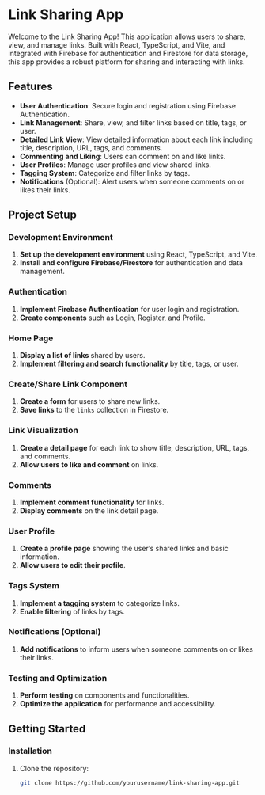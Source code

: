 # Link Sharing App

Welcome to the Link Sharing App! This application allows users to share, view, and manage links. Built with React, TypeScript, and Vite, and integrated with Firebase for authentication and Firestore for data storage, this app provides a robust platform for sharing and interacting with links.

## Features

- **User Authentication**: Secure login and registration using Firebase Authentication.
- **Link Management**: Share, view, and filter links based on title, tags, or user.
- **Detailed Link View**: View detailed information about each link including title, description, URL, tags, and comments.
- **Commenting and Liking**: Users can comment on and like links.
- **User Profiles**: Manage user profiles and view shared links.
- **Tagging System**: Categorize and filter links by tags.
- **Notifications** (Optional): Alert users when someone comments on or likes their links.

## Project Setup

### Development Environment

1. **Set up the development environment** using React, TypeScript, and Vite.
2. **Install and configure Firebase/Firestore** for authentication and data management.

### Authentication

1. **Implement Firebase Authentication** for user login and registration.
2. **Create components** such as Login, Register, and Profile.

### Home Page

1. **Display a list of links** shared by users.
2. **Implement filtering and search functionality** by title, tags, or user.

### Create/Share Link Component

1. **Create a form** for users to share new links.
2. **Save links** to the `links` collection in Firestore.

### Link Visualization

1. **Create a detail page** for each link to show title, description, URL, tags, and comments.
2. **Allow users to like and comment** on links.

### Comments

1. **Implement comment functionality** for links.
2. **Display comments** on the link detail page.

### User Profile

1. **Create a profile page** showing the user’s shared links and basic information.
2. **Allow users to edit their profile**.

### Tags System

1. **Implement a tagging system** to categorize links.
2. **Enable filtering** of links by tags.

### Notifications (Optional)

1. **Add notifications** to inform users when someone comments on or likes their links.

### Testing and Optimization

1. **Perform testing** on components and functionalities.
2. **Optimize the application** for performance and accessibility.

## Getting Started

### Installation

1. Clone the repository:
   ```bash
   git clone https://github.com/yourusername/link-sharing-app.git
   ```
